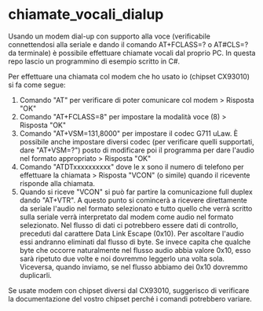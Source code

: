 # chiamate_vocali_dialup
Usando un modem dial-up con supporto alla voce (verificabile connettendosi alla seriale e dando il comando AT+FCLASS=? o AT#CLS=? da terminale) è possibile effettuare chiamate vocali dal proprio PC. In questa repo lascio un programmino di esempio scritto in C#.

Per effettuare una chiamata col modem che ho usato io (chipset CX93010) si fa come segue:
1) Comando "AT" per verificare di poter comunicare col modem > Risposta "OK"
2) Comando "AT+FCLASS=8" per impostare la modalità voce (8) > Risposta "OK"
3) Comando "AT+VSM=131,8000" per impostare il codec G711 uLaw. È possibile anche impostare diversi codec (per verificare quelli supportati, dare "AT+VSM=?") posto di modificare poi il programma per dare l'audio nel formato appropriato > Risposta "OK"
4) Comando "ATDTxxxxxxxxxx" dove le x sono il numero di telefono per effettuare la chiamata > Risposta "VCON" (o simile) quando il ricevente risponde alla chiamata.
5) Quando si riceve "VCON" si può far partire la comunicazione full duplex dando "AT+VTR". A questo punto si comincerà a ricevere direttamente da seriale l'audio nel formato selezionato e tutto quello che verrà scritto sulla seriale verrà interpretato dal modem come audio nel formato selezionato. Nel flusso di dati ci potrebbero essere dati di controllo, preceduti dal carattere Data Link Escape (0x10). Per ascoltare l'audio essi andranno eliminati dal flusso di byte. Se invece capita che qualche byte che occorre naturalmente nel flusso audio abbia valore 0x10, esso sarà ripetuto due volte e noi dovremmo leggerlo una volta sola. Viceversa, quando inviamo, se nel flusso abbiamo dei 0x10 dovremmo duplicarli.

Se usate modem con chipset diversi dal CX93010, suggerisco di verificare la documentazione del vostro chipset perché i comandi potrebbero variare.
